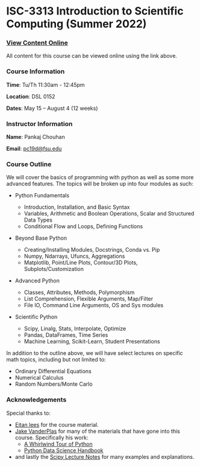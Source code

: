 # ISC-3313 Introduction to Scientific Computing (Summer 2022)


### [View Content Online](http://nbviewer.jupyter.org/github/eitanlees/ISC-3313/tree/master/)

All content for this course can be viewed online using the link above.

### Course Information

**Time**: Tu/Th 11:30am - 12:45pm

**Location**: DSL 0152

**Dates**: May 15 – August 4 (12 weeks)

### Instructor Information

**Name**: Pankaj Chouhan

**Email**: pc19d@fsu.edu


### Course Outline
We will cover the basics of programming with python as well as some more advanced features. The
topics will be broken up into four modules as such:

- Python Fundamentals
    * Introduction, Installation, and Basic Syntax
    * Variables, Arithmetic and Boolean Operations, Scalar and Structured Data Types
    * Conditional Flow and Loops, Defining Functions

- Beyond Base Python
    * Creating/Installing Modules, Docstrings, Conda vs. Pip
    * Numpy, Ndarrays, Ufuncs, Aggregations
    * Matplotlib, Point/Line Plots,  Contour/3D Plots, Subplots/Customization

- Advanced Python
    * Classes, Attributes, Methods, Polymorphism
    * List Comprehension, Flexible Arguments, Map/Filter
    * File IO, Command Line Arguments, OS and Sys modules

- Scientific Python
    * Scipy, Linalg, Stats, Interpolate, Optimize 
    * Pandas, DataFrames, Time Series 
    * Machine Learning, Scikit-Learn, Student Presentations

In addition to the outline above, we will have select lectures on specific math topics, including but not limited to:

- Ordinary Differential Equations
- Numerical Calculus
- Random Numbers/Monte Carlo


### Acknowledgements

Special thanks to:
- [Eitan lees](https://github.com/eitanlees) for the course material.
- [Jake VanderPlas](https://jakevdp.github.io/) for many of the materials that have gone into this course. 
    Specifically his work:
    - [A Whirlwind Tour of Python](https://jakevdp.github.io/WhirlwindTourOfPython/)
    - [Python Data Science Handbook](https://jakevdp.github.io/PythonDataScienceHandbook/)
- and lastly the [Scipy Lecture Notes](http://www.scipy-lectures.org/index.html) for many examples and explanations.
